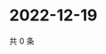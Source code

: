 # 2022-12-19

共 0 条

<!-- BEGIN WEIBO -->
<!-- 最后更新时间 Mon Dec 19 2022 23:01:06 GMT+0800 (China Standard Time) -->

<!-- END WEIBO -->
